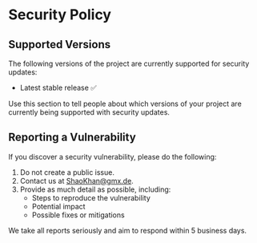 # Security Policy

## Supported Versions
The following versions of the project are currently supported for security updates:
- Latest stable release :white_check_mark:

Use this section to tell people about which versions of your project are
currently being supported with security updates.

## Reporting a Vulnerability

If you discover a security vulnerability, please do the following:
1. Do not create a public issue.
2. Contact us at ShaoKhan@gmx.de.
3. Provide as much detail as possible, including:
   - Steps to reproduce the vulnerability
   - Potential impact
   - Possible fixes or mitigations

We take all reports seriously and aim to respond within 5 business days.
